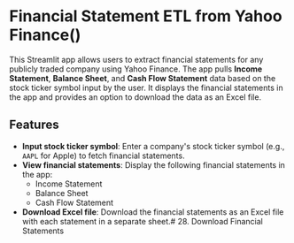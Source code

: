 # Financial Statement ETL from Yahoo Finance()

This Streamlit app allows users to extract financial statements for any publicly traded company using Yahoo Finance. The app pulls **Income Statement**, **Balance Sheet**, and **Cash Flow Statement** data based on the stock ticker symbol input by the user. It displays the financial statements in the app and provides an option to download the data as an Excel file.

## Features
- **Input stock ticker symbol**: Enter a company's stock ticker symbol (e.g., `AAPL` for Apple) to fetch financial statements.
- **View financial statements**: Display the following financial statements in the app:
  - Income Statement
  - Balance Sheet
  - Cash Flow Statement
- **Download Excel file**: Download the financial statements as an Excel file with each statement in a separate sheet.# 28. Download Financial Statements
 
